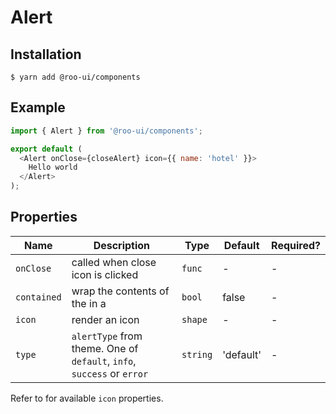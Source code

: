 # Alert

<!-- STORY -->

## Installation

```shell
$ yarn add @roo-ui/components
```

## Example

```js
import { Alert } from '@roo-ui/components';

export default (
  <Alert onClose={closeAlert} icon={{ name: 'hotel' }}>
    Hello world
  </Alert>
);
```

## Properties

| Name        | Description                                                          | Type     | Default   | Required? |
|-------------|----------------------------------------------------------------------|----------|-----------|-----------|
| `onClose`   | called when close icon is clicked                                    | `func`   | -         | -         |
| `contained` | wrap the contents of the <Alert /> in a <Container />                | `bool`   | false     | -         |
| `icon`      | render an icon                                                       | `shape`  | -         | -         |
| `type`      | `alertType` from theme. One of `default`, `info`, `success` or `error` | `string` | 'default' | -         |

Refer to [<Icon />](../Icon) for available `icon` properties.
